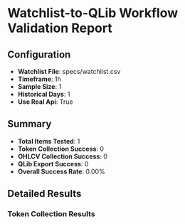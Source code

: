 # Watchlist-to-QLib Workflow Validation Report

## Configuration

- **Watchlist File**: specs/watchlist.csv
- **Timeframe**: 1h
- **Sample Size**: 1
- **Historical Days**: 1
- **Use Real Api**: True

## Summary

- **Total Items Tested**: 1
- **Token Collection Success**: 0
- **OHLCV Collection Success**: 0
- **QLib Export Success**: 0
- **Overall Success Rate**: 0.00%

## Detailed Results

### Token Collection Results

